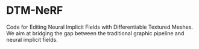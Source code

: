 # DTM-NeRF
Code for Editing Neural Implicit Fields with Differentiable Textured Meshes. We aim at bridging the gap between the traditional graphic pipeline and neural implicit fields.
